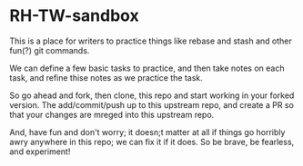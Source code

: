 # RH-TW-sandbox
This is a place for writers to practice things like rebase and stash and other fun(?) git commands.

We can define a few basic tasks to practice, and then take notes on each task, and refine thise notes as we practice the task. 

So go ahead and fork, then clone, this repo and start working in your forked version. The add/commit/push up to this upstream repo, and create a PR so that your changes are mreged into this upstream repo.

And, have fun and don't worry; it doesn;t matter at all if things go horribly awry anywhere in this repo; we can fix it if it does. So be brave, be fearless, and experiment!
